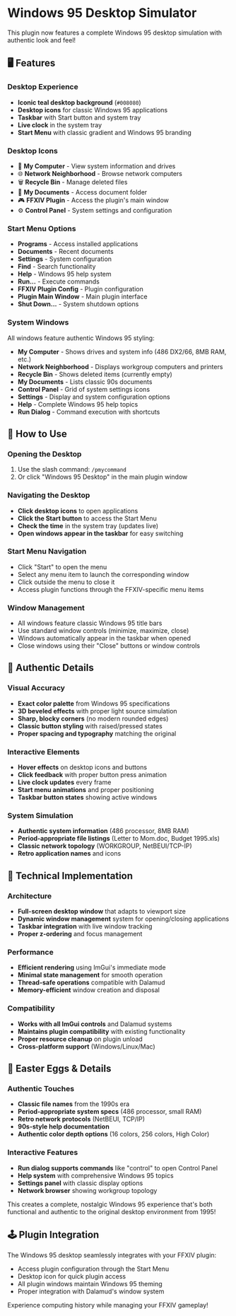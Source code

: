# Windows 95 Desktop Simulator

This plugin now features a complete Windows 95 desktop simulation with authentic look and feel!

## 🖥️ Features

### Desktop Experience
- **Iconic teal desktop background** (`#008080`)
- **Desktop icons** for classic Windows 95 applications
- **Taskbar** with Start button and system tray
- **Live clock** in the system tray
- **Start Menu** with classic gradient and Windows 95 branding

### Desktop Icons
- 📁 **My Computer** - View system information and drives
- 🌐 **Network Neighborhood** - Browse network computers
- 🗑️ **Recycle Bin** - Manage deleted files
- 📄 **My Documents** - Access document folder
- 🎮 **FFXIV Plugin** - Access the plugin's main window
- ⚙️ **Control Panel** - System settings and configuration

### Start Menu Options
- **Programs** - Access installed applications
- **Documents** - Recent documents
- **Settings** - System configuration
- **Find** - Search functionality
- **Help** - Windows 95 help system
- **Run...** - Execute commands
- **FFXIV Plugin Config** - Plugin configuration
- **Plugin Main Window** - Main plugin interface
- **Shut Down...** - System shutdown options

### System Windows
All windows feature authentic Windows 95 styling:
- **My Computer** - Shows drives and system info (486 DX2/66, 8MB RAM, etc.)
- **Network Neighborhood** - Displays workgroup computers and printers
- **Recycle Bin** - Shows deleted items (currently empty)
- **My Documents** - Lists classic 90s documents
- **Control Panel** - Grid of system settings icons
- **Settings** - Display and system configuration options
- **Help** - Complete Windows 95 help topics
- **Run Dialog** - Command execution with shortcuts

## 🚀 How to Use

### Opening the Desktop
1. Use the slash command: `/pmycommand`
2. Or click "Windows 95 Desktop" in the main plugin window

### Navigating the Desktop
- **Click desktop icons** to open applications
- **Click the Start button** to access the Start Menu
- **Check the time** in the system tray (updates live)
- **Open windows appear in the taskbar** for easy switching

### Start Menu Navigation
- Click "Start" to open the menu
- Select any menu item to launch the corresponding window
- Click outside the menu to close it
- Access plugin functions through the FFXIV-specific menu items

### Window Management
- All windows feature classic Windows 95 title bars
- Use standard window controls (minimize, maximize, close)
- Windows automatically appear in the taskbar when opened
- Close windows using their "Close" buttons or window controls

## 🎨 Authentic Details

### Visual Accuracy
- **Exact color palette** from Windows 95 specifications
- **3D beveled effects** with proper light source simulation
- **Sharp, blocky corners** (no modern rounded edges)
- **Classic button styling** with raised/pressed states
- **Proper spacing and typography** matching the original

### Interactive Elements
- **Hover effects** on desktop icons and buttons
- **Click feedback** with proper button press animation
- **Live clock updates** every frame
- **Start menu animations** and proper positioning
- **Taskbar button states** showing active windows

### System Simulation
- **Authentic system information** (486 processor, 8MB RAM)
- **Period-appropriate file listings** (Letter to Mom.doc, Budget 1995.xls)
- **Classic network topology** (WORKGROUP, NetBEUI/TCP-IP)
- **Retro application names** and icons

## 🔧 Technical Implementation

### Architecture
- **Full-screen desktop window** that adapts to viewport size
- **Dynamic window management** system for opening/closing applications
- **Taskbar integration** with live window tracking
- **Proper z-ordering** and focus management

### Performance
- **Efficient rendering** using ImGui's immediate mode
- **Minimal state management** for smooth operation
- **Thread-safe operations** compatible with Dalamud
- **Memory-efficient** window creation and disposal

### Compatibility
- **Works with all ImGui controls** and Dalamud systems
- **Maintains plugin compatibility** with existing functionality
- **Proper resource cleanup** on plugin unload
- **Cross-platform support** (Windows/Linux/Mac)

## 🎯 Easter Eggs & Details

### Authentic Touches
- **Classic file names** from the 1990s era
- **Period-appropriate system specs** (486 processor, small RAM)
- **Retro network protocols** (NetBEUI, TCP/IP)
- **90s-style help documentation**
- **Authentic color depth options** (16 colors, 256 colors, High Color)

### Interactive Features
- **Run dialog supports commands** like "control" to open Control Panel
- **Help system** with comprehensive Windows 95 topics
- **Settings panel** with classic display options
- **Network browser** showing workgroup topology

This creates a complete, nostalgic Windows 95 experience that's both functional and authentic to the original desktop environment from 1995!

## 🕹️ Plugin Integration

The Windows 95 desktop seamlessly integrates with your FFXIV plugin:
- Access plugin configuration through the Start Menu
- Desktop icon for quick plugin access
- All plugin windows maintain Windows 95 theming
- Proper integration with Dalamud's window system

Experience computing history while managing your FFXIV gameplay! 